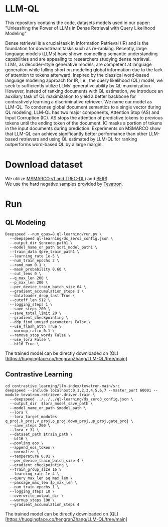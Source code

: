 # LLM-QL 
This repository contains the code, datasets models used in our paper: "Unleashing the Power of LLMs in Dense Retrieval with Query
Likelihood Modeling" 

Dense retrieval is a crucial task in Information Retrieval (IR) and is the foundation for downstream tasks such as re-ranking. Recently, large language models (LLMs) have shown compelling semantic understanding capabilities and are appealing to researchers studying dense retrieval. LLMs, as decoder-style generative models, are competent at language generation while falling short on modeling global information due to the lack of attention to tokens afterward. Inspired by the classical word-based language modeling approach for IR, i.e., the query likelihood (QL) model, we seek to sufficiently utilize LLMs’ generative ability by QL maximization. However, instead of ranking documents with QL estimation, we introduce an auxiliary task of QL maximization to yield a better backbone for contrastively learning a discriminative retriever. We name our model as LLM-QL. To condense global document semantics to a single vector during QL modeling, LLM-QL has two major components, Attention Stop (AS) and Input Corruption (IC). AS stops the attention of predictive tokens to previous tokens until the ending token of the document. IC masks a portion of tokens in the input documents during prediction. Experiments on MSMARCO show that LLM-QL can achieve significantly better performance than other LLM-based retrievers and using QL estimated by LLM-QL for ranking outperforms word-based QL by a large margin. 



# Download dataset 
We utilize [MSMARCO v1 and TREC-DL](https://microsoft.github.io/msmarco/Datasets)) and  [BEIR](https://github.com/beir-cellar/beir)).  
We use the hard negative samples provided by [Tevatron](https://www.dropbox.com/scl/fi/pkm1mtgfobae9kuesp7dr/train-tevatron.jsonl?rlkey=2thutc4zkozr9jp4zbbrz5rvi&dl=0). 


# Run
## QL Modeling
```
Deepspeed --num_gpus=8 ql-learning/run.py \
  --deepspeed ql-learning/ds_zero3_config.json \
  --output_dir $encode_path1 \
  --model_name_or_path $ori_model_path1 \
  --train_data $pre_train_path1 \
  --learning_rate 1e-5 \
  --num_train_epochs 2 \
  --rand_num 0.1 \
  --mask_probability 0.60 \
  --cut_lens 0 \
  --q_max_len 200 \
  --p_max_len 200 \
  --per_device_train_batch_size 64 \
  --gradient_accumulation_steps 1 \
  --dataloader_drop_last True \
  --cutoff_len 512 \
  --logging_steps 1 \
  --save_steps 200 \
  --save_total_limit 20 \
  --gradient_checkpointing \
  --ddp_find_unused_parameters False \
  --use_flash_attn True \
  --warmup_ratio 0.1 \
  --remove_stop_words False \
  --use_lora False \
  --bf16 True \
```
The trained model can be directly downloaded on (QL)[https://huggingface.co/hengranZhang/LLM-QL/tree/main]
## Contrastive Learning
```
cd contrastive_learning/llm-index/tevatron-main/src
deepspeed --include localhost:0,1,2,3,4,5,6,7 --master_port 60001 --module tevatron.retriever.driver.train \
  --deepspeed ../../../ql-learning/ds_zero3_config.json \
  --output_dir  $lora_model_save_path \
  --model_name_or_path $model_path \
  --lora \
  --lora_target_modules q_proj,k_proj,v_proj,o_proj,down_proj,up_proj,gate_proj \
  --save_steps 200 \
  --lora_r 32 \
  --dataset_path $train_path \
  --bf16 \
  --pooling eos \
  --append_eos_token \
  --normalize \
  --temperature 0.01 \
  --per_device_train_batch_size 4 \
  --gradient_checkpointing \
  --train_group_size 16 \
  --learning_rate 1e-4 \
  --query_max_len $q_max_len \
  --passage_max_len $p_max_len \
  --num_train_epochs 1 \
  --logging_steps 10 \
  --overwrite_output_dir \
  --warmup_steps 100 \
  --gradient_accumulation_steps 4
```
The trained model can be directly downloaded on (QL)[https://huggingface.co/hengranZhang/LLM-QL/tree/main]

